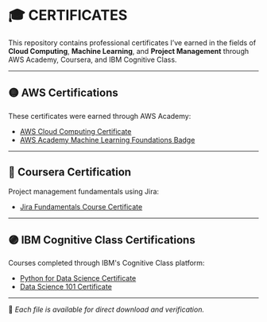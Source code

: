 # 🎓 CERTIFICATES

This repository contains professional certificates I’ve earned in the fields of **Cloud Computing**, **Machine Learning**, and **Project Management** through AWS Academy, Coursera, and IBM Cognitive Class.

---

## 🟡 AWS Certifications

These certificates were earned through AWS Academy:

- [AWS Cloud Computing Certificate](./AWS/AWS%20cloud%20computing%20certificate.pdf)
- [AWS Academy Machine Learning Foundations Badge](./AWS/AWS_Academy_Graduate___AWS_Academy_Machine_Learning_Foundations_Badge20241126-6-o181go.pdf)

---

## 🔵 Coursera Certification

Project management fundamentals using Jira:

- [Jira Fundamentals Course Certificate](./Coursera/Coursera%207GG3H0TUQGLC-2.pdf)

---

## 🟣 IBM Cognitive Class Certifications

Courses completed through IBM's Cognitive Class platform:

- [Python for Data Science Certificate](./ibm-certificates/Python-for-Data-Science.pdf)
- [Data Science 101 Certificate](./ibm-certificates/Data-Science-101.pdf)

---

📌 *Each file is available for direct download and verification.*
